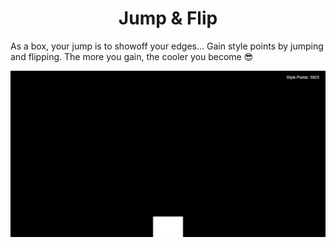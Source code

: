<div align="center">
    <h1>Jump & Flip</h1>
</div>

As a box, your jump is to showoff your edges... Gain style points by jumping and flipping. The more you gain, the cooler you become 😎

![<3](image.png)